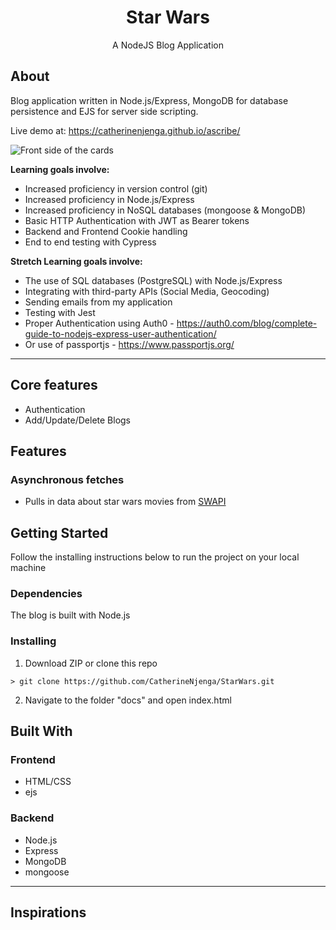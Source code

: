 <div align="center">
  <h1>Star Wars</h1>
  <p>A NodeJS Blog Application</p>
</div>

## About
Blog application written in Node.js/Express, MongoDB for database persistence and EJS for server side scripting.

Live demo at: https://catherinenjenga.github.io/ascribe/

![Front side of the cards](assets/screenshot.png)

**Learning goals involve:** 
- Increased proficiency in version control (git)
- Increased proficiency in Node.js/Express
- Increased proficiency in NoSQL databases (mongoose & MongoDB)
- Basic HTTP Authentication with JWT as Bearer tokens
- Backend and Frontend Cookie handling
- End to end testing with Cypress

**Stretch Learning goals involve:**
- The use of SQL databases (PostgreSQL) with Node.js/Express
- Integrating with third-party APIs (Social Media, Geocoding)
- Sending emails from my application
- Testing with Jest
- Proper Authentication using Auth0 - https://auth0.com/blog/complete-guide-to-nodejs-express-user-authentication/ 
- Or use of passportjs - https://www.passportjs.org/ 
___
## Core features
- Authentication
- Add/Update/Delete Blogs

## Features

### Asynchronous fetches
* Pulls in data about star wars movies from [SWAPI](https://swapi.dev/)

## Getting Started

Follow the installing instructions below to run the project on your local machine

### Dependencies

The blog is built with Node.js

### Installing

1. Download ZIP or clone this repo
```
> git clone https://github.com/CatherineNjenga/StarWars.git
```
2. Navigate to the folder "docs" and open index.html

## Built With

### Frontend

* HTML/CSS
* ejs

### Backend

* Node.js
* Express
* MongoDB
* mongoose
___
## Inspirations
